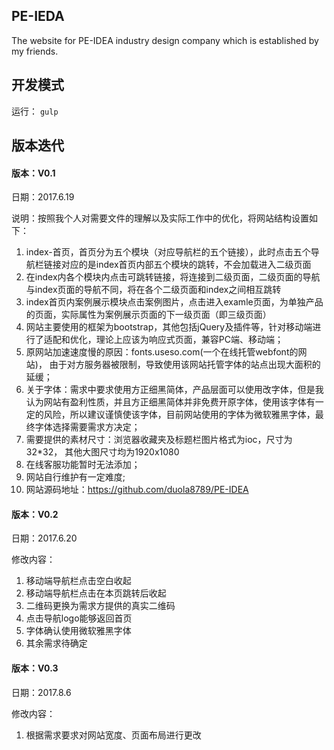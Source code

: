 ## PE-IEDA
The website for PE-IDEA industry design company which is established by my friends.

## 开发模式

运行：
``
gulp
``
## 版本迭代

#### 版本：V0.1

日期：2017.6.19

说明：按照我个人对需要文件的理解以及实际工作中的优化，将网站结构设置如下：

1. index-首页，首页分为五个模块（对应导航栏的五个链接），此时点击五个导航栏链接对应的是index首页内部五个模块的跳转，不会加载进入二级页面
2. 在index内各个模块内点击可跳转链接，将连接到二级页面，二级页面的导航与index页面的导航不同，将在各个二级页面和index之间相互跳转
3. index首页内案例展示模块点击案例图片，点击进入examle页面，为单独产品的页面，实际属性为案例展示页面的下一级页面（即三级页面）
4. 网站主要使用的框架为bootstrap，其他包括jQuery及插件等，针对移动端进行了适配和优化，理论上应该为响应式页面，兼容PC端、移动端；
5. 原网站加速速度慢的原因：fonts.useso.com(一个在线托管webfont的网站)， 由于对方服务器被限制，导致使用该网站托管字体的站点出现大面积的延缓；
6. 关于字体：需求中要求使用方正细黑简体，产品层面可以使用改字体，但是我认为网站有盈利性质，并且方正细黑简体并非免费开原字体，使用该字体有一定的风险，所以建议谨慎使该字体，目前网站使用的字体为微软雅黑字体，最终字体选择需要需求方决定；
7. 需要提供的素材尺寸：浏览器收藏夹及标题栏图片格式为ioc，尺寸为32*32， 其他大图尺寸均为1920x1080
8. 在线客服功能暂时无法添加；
9. 网站自行维护有一定难度;
10. 网站源码地址：https://github.com/duola8789/PE-IDEA

#### 版本：V0.2

日期：2017.6.20

修改内容：
1. 移动端导航栏点击空白收起
2. 移动端导航栏点击在本页跳转后收起
3. 二维码更换为需求方提供的真实二维码
4. 点击导航logo能够返回首页
5. 字体确认使用微软雅黑字体
6. 其余需求待确定

#### 版本：V0.3

日期：2017.8.6

修改内容：
1. 根据需求要求对网站宽度、页面布局进行更改